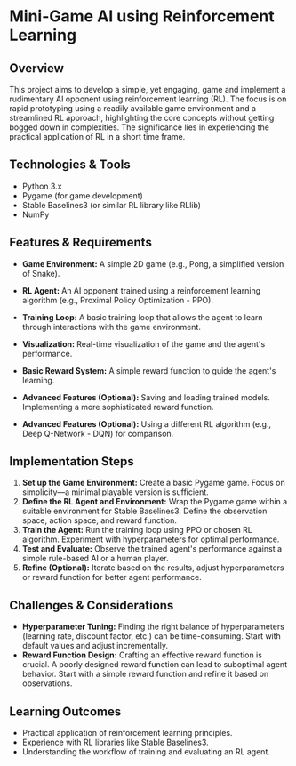 # Mini-Game AI using Reinforcement Learning

## Overview
This project aims to develop a simple, yet engaging, game and implement a rudimentary AI opponent using reinforcement learning (RL). The focus is on rapid prototyping using a readily available game environment and a streamlined RL approach, highlighting the core concepts without getting bogged down in complexities.  The significance lies in experiencing the practical application of RL in a short time frame.

## Technologies & Tools
- Python 3.x
- Pygame (for game development)
- Stable Baselines3 (or similar RL library like RLlib)
- NumPy

## Features & Requirements
- **Game Environment:** A simple 2D game (e.g., Pong, a simplified version of Snake).
- **RL Agent:** An AI opponent trained using a reinforcement learning algorithm (e.g., Proximal Policy Optimization - PPO).
- **Training Loop:**  A basic training loop that allows the agent to learn through interactions with the game environment.
- **Visualization:** Real-time visualization of the game and the agent's performance.
- **Basic Reward System:** A simple reward function to guide the agent's learning.

- **Advanced Features (Optional):**  Saving and loading trained models. Implementing a more sophisticated reward function.
- **Advanced Features (Optional):**  Using a different RL algorithm (e.g., Deep Q-Network - DQN) for comparison.

## Implementation Steps
1. **Set up the Game Environment:** Create a basic Pygame game.  Focus on simplicity—a minimal playable version is sufficient.
2. **Define the RL Agent and Environment:** Wrap the Pygame game within a suitable environment for Stable Baselines3. Define the observation space, action space, and reward function.
3. **Train the Agent:** Run the training loop using PPO or chosen RL algorithm. Experiment with hyperparameters for optimal performance.
4. **Test and Evaluate:** Observe the trained agent's performance against a simple rule-based AI or a human player.
5. **Refine (Optional):**  Iterate based on the results, adjust hyperparameters or reward function for better agent performance.


## Challenges & Considerations
- **Hyperparameter Tuning:** Finding the right balance of hyperparameters (learning rate, discount factor, etc.) can be time-consuming. Start with default values and adjust incrementally.
- **Reward Function Design:**  Crafting an effective reward function is crucial. A poorly designed reward function can lead to suboptimal agent behavior.  Start with a simple reward function and refine it based on observations.


## Learning Outcomes
- Practical application of reinforcement learning principles.
- Experience with RL libraries like Stable Baselines3.
- Understanding the workflow of training and evaluating an RL agent.

